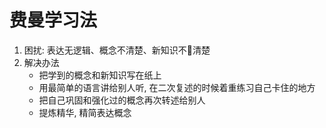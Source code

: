 # 费曼学习法

1. 困扰: 表达无逻辑、概念不清楚、新知识不清楚
2. 解决办法
    * 把学到的概念和新知识写在纸上
    * 用最简单的语言讲给别人听, 在二次复述的时候着重练习自己卡住的地方
    * 把自己巩固和强化过的概念再次转述给别人
    * 提炼精华, 精简表达概念

